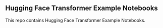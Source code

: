 
## Hugging Face Transformer Example Notebooks
This repo contains Hugging Face Transformer Example Notebooks.  

